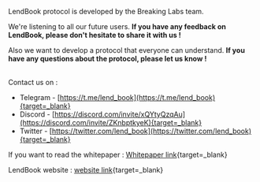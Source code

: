 LendBook protocol is developed by the Breaking Labs team.

We're listening to all our future users. **If you have any feedback on LendBook, please don't hesitate to share it with us !**

Also we want to develop a protocol that everyone can understand. **If you have any questions about the protocol, please let us know !**

<br>
Contact us on :

* Telegram - [https://t.me/lend_book](https://t.me/lend_book){target=_blank}
* Discord - [https://discord.com/invite/xQYtyQzqAu](https://discord.com/invite/ZKnbptkyeK){target=_blank}
* Twitter - [https://twitter.com/lend_book](https://twitter.com/lend_book){target=_blank}


If you want to read the whitepaper : [Whitepaper link](https://github.com/LendBook/Borrowable-limit-order-book/blob/main/lendbook_wp.pdf){target=_blank}


LendBook website : [website link](https://www.lendbook.org){target=_blank}